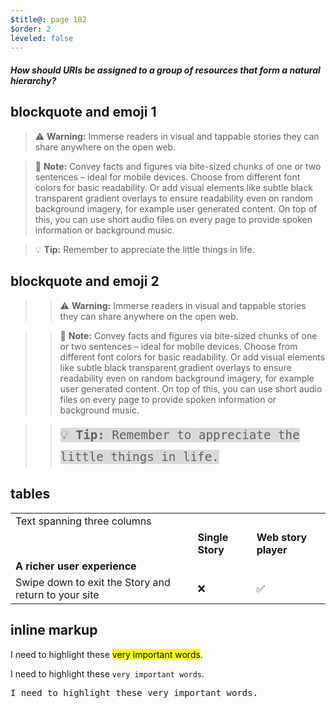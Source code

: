 ```yaml
---
$title@: page 102
$order: 2
leveled: false
---
```


#### *How should URIs be assigned to a group of resources that form a natural hierarchy?*


## blockquote and emoji 1

> ⚠️ **Warning:** Immerse readers in visual and tappable stories they can share anywhere on the open web.


> 📝 **Note:** Convey facts and figures via bite-sized chunks of one or two sentences – ideal for mobile devices. Choose from different font colors for basic readability. Or add visual elements like subtle black transparent gradient overlays to ensure readability even on random background imagery, for example user generated content. On top of this, you can use short audio files on every page to provide spoken information or background music.


> 💡 **Tip:** Remember to appreciate the little things in life.


## blockquote and emoji 2

>> ⚠️ **Warning:** Immerse readers in visual and tappable stories they can share anywhere on the open web.


>> 📝 **Note:** Convey facts and figures via bite-sized chunks of one or two sentences – ideal for mobile devices. Choose from different font colors for basic readability. Or add visual elements like subtle black transparent gradient overlays to ensure readability even on random background imagery, for example user generated content. On top of this, you can use short audio files on every page to provide spoken information or background music.


>> <span style="font-family: Fira Mono, monospace; background-color: #dadada; font-weight: 500; font-size: 1.2rem; line-height: 2.2rem;">💡 **Tip:** Remember to appreciate the little things in life.</span>


## tables

<table>
  <tr>
   <td colspan="3">Text spanning three columns
   </td>
  </tr>
  <tr>
   <td>
   </td>
   <td><strong>Single Story</strong>
   </td>
   <td><strong>Web story player</strong>
   </td>
  </tr>
  <tr>
   <td><strong>A richer user experience</strong>
   </td>
   <td>
   </td>
   <td>
   </td>
  </tr>
  <tr>
   <td>Swipe down to exit the Story and return to your site
   </td>
   <td>❌
   </td>
   <td>✅
   </td>
  </tr>
</table>

## inline markup

I need to highlight these <mark>very important words</mark>.

I need to highlight these ``very important words``.

<pre>
I need to highlight these very important words.
</pre>

